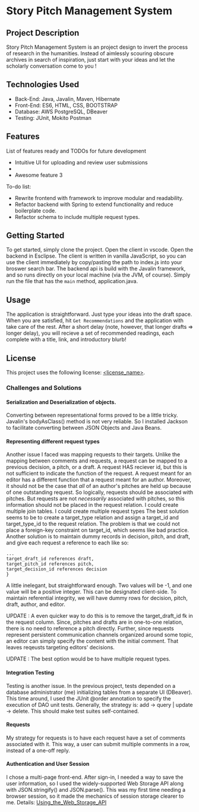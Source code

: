 # Story Pitch Management System 

## Project Description

Story Pitch Management System is an project design to invert the process of research in the humanities. Instead of aimlessly scouring 
obscure archives in search of inspiration, just start with your ideas and let the scholarly conversation come 
to you !

## Technologies Used

* Back-End:  Java, Javalin, Maven, Hibernate
* Front-End: ES6, HTML, CSS, BOOTSTRAP
* Database:  AWS PostgreSQL, DBeaver
* Testing:   JUnit, Mokito Postman

## Features

List of features ready and TODOs for future development
* Intuitive UI for uploading and review user submissions 
* 
* Awesome feature 3

To-do list:
* Rewrite frontend with framework to improve modular and readability. 
* Refactor backend with Spring to extend functionality and reduce boilerplate code. 
* Refactor schema to include multiple request types. 

## Getting Started

To get started, simply clone the project. 
Open the client in vscode. Open the backend in Esclipse. 
The client is written in vanilla JavaScript, so you can 
use the client immediately by copy/pasting the path to 
index.js into your broswer search bar. The backend api
is build with the Javalin framework, and so runs directly
on your local machine (via the JVM, of course). Simply 
run the file that has the `main` method, application.java. 

## Usage

The application is straightforward. Just type your ideas into the draft space.
When you are satisfied, hit  `Get Recommendations` and the application with take
care of the rest. After a short delay (note, however, that longer drafts => longer delay), 
you will recieve a set of recommended readings, each complete with a title, link, and 
introductory blurb!

## License

This project uses the following license: [<license_name>](<link>).

### Challenges and Solutions 

#### Serialization and Deserialization of objects. 
Converting between representational forms proved to be a little tricky. 
Javalin's bodyAsClass() method is not very reliable. So I installed 
Jackson to facilitate converting between JSON Objects and Java Beans. 

#### Representing different request types

Another issue I faced was mapping requests to their targets. Unlike the mapping between 
comments and requests, a request can be mapped to a previous decision, a pitch, or a draft. 
A request HAS reciever id, but this is not sufficient to indicate the function of the request. 
A request meant for an editor has a different function that a request meant for an author. 
Moreover, it should not be the case that *all* of an author's pitches are held up because of one 
outstanding request. So logically, requests should be associated with pitches. But requests
are not *necessarily* associated with pitches, so this information should not be placed in the 
request relation. I could create multiple join tables. I could create multiple request types 
The best solution seems to be to create a target_type relation and assign a target_id and 
target_type_id to the request relation. The problem is that we could not place a foreign-key 
constraint on target_id, which seems like bad practice. Another solution is to maintain dummy 
records in decision, pitch, and draft, and give each request a reference to each like so: 

	...
	target_draft_id references draft,
	target_pitch_id references pitch,
	target_decision_id references decision 
	}

A little inelegant, but straightforward enough. Two values will be -1, and one value will be a 
positive integer. This can be designated client-side. To maintain referential integrity, 
we will have dummy rows for decision, pitch, draft, author, and editor. 

UPDATE : A even quicker way to do this is to remove the target_draft_id fk in the request column. Since, 
pitches and drafts are in one-to-one relation, there is no need to reference a pitch directly. Further, 
since requests represent persistent communication channels organized around some topic, an editor can 
simply specify the content with the initial comment. That leaves reqeusts targeting editors' decisions. 

UDPATE : The best option would be to have multiple request types. 

#### Integration Testing
Testing is another issue. In the previous project, tests depended on a database administrator (me) 
initializing tables from a separate UI (DBeaver). This time around, I used the JUnit @order annotation 
to specify the execution of DAO unit tests. Generally, the strategy is: add -> query | update -> delete. 
This should make test suites self-contained.

#### Requests
My strategy for requests is to have each request have a set of comments associated with it. 
This way, a user can submit multiple comments in a row, instead of a one-off reply. 

#### Authentication and User Session 
I chose a multi-page front-end. After sign-in, I needed a way to save the user information, so
I used the widely-supported Web Storage API along with JSON.stringify() and JSON.parse(). This was
my first time needing a browser session, so it made the mechanics of session storage clearer to me. 
Details: [Using_the_Web_Storage_API](https://developer.mozilla.org/en-US/docs/Web/API/Web_Storage_API/Using_the_Web_Storage_API) 
